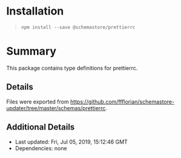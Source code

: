 # Installation
> `npm install --save @schemastore/prettierrc`

# Summary
This package contains type definitions for prettierrc.

## Details
Files were exported from https://github.com/ffflorian/schemastore-updater/tree/master/schemas/prettierrc.

## Additional Details
* Last updated: Fri, Jul 05, 2019, 15:12:46 GMT
* Dependencies: none
